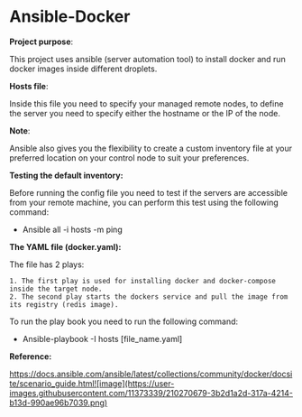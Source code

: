 # Ansible-Docker

**Project purpose**: 

This project uses ansible (server automation tool) to install docker and run docker images inside different droplets. 

**Hosts file**: 

Inside this file you need to specify your managed remote nodes, to define the server you need to specify either the hostname or the IP of the node. 

**Note**: 

Ansible also gives you the flexibility to create a custom inventory file at your preferred location on your control node to suit your preferences.

**Testing the default inventory:**

Before running the config file you need to test if the servers are accessible from your remote machine, you can perform this test using the following command:

 * Ansible all -i hosts -m ping 


**The YAML file (docker.yaml):**

The file has 2 plays: 

	1. The first play is used for installing docker and docker-compose inside the target node.
	2. The second play starts the dockers service and pull the image from its registry (redis image).
	

To run the play book you need to run the following command: 

* Ansible-playbook  -I hosts [file_name.yaml] 


**Reference:** 

https://docs.ansible.com/ansible/latest/collections/community/docker/docsite/scenario_guide.html![image](https://user-images.githubusercontent.com/11373339/210270679-3b2d1a2d-317a-4214-b13d-990ae96b7039.png)
